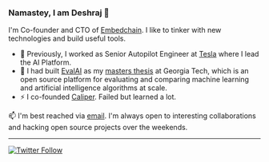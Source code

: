 ### Namastey, I am Deshraj 👋

<!--
**deshraj/deshraj** is a ✨ _special_ ✨ repository because its `README.md` (this file) appears on your GitHub profile.
-->

I'm Co-founder and CTO of [Embedchain](https://embedchain.ai). I like to tinker with new technologies and build useful tools.

- 🔭 Previously, I worked as Senior Autopilot Engineer at [Tesla](http://tesla.com/autopilotai) where I lead the AI Platform.
- 🌱 I had built [EvalAI](https://eval.ai/) as my [masters thesis](https://smartech.gatech.edu/handle/1853/60738) at Georgia Tech, which is an open source platform for evaluating and comparing machine learning and artificial intelligence algorithms at scale.
- ⚡ I co-founded [Caliper](https://medium.com/caliper/introducing-caliper-3109fbd84513). Failed but learned a lot.

📫 I'm best reached via [email](https://deshraj.xyz). I'm always open to interesting collaborations and hacking open source projects over the weekends.

---

[![Twitter Follow](https://img.shields.io/twitter/follow/deshrajdry?label=Follow&style=social)](https://twitter.com/deshrajdry)
